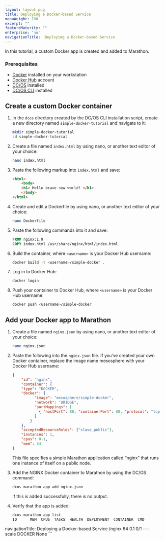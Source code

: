 ```yaml
---
layout: layout.pug
title: Deploying a Docker-based Service
menuWeight: 100
excerpt: ""
featureMaturity: ""
enterprise: 'no'
navigationTitle:  Deploying a Docker-based Service
---
```


<!-- This source repo for this topic is https://github.com/dcos/dcos-docs -->


In this tutorial, a custom Docker app is created and added to Marathon.

### Prerequisites

*   [Docker][1] installed on your workstation
*   [Docker Hub][2] account
*   [DC/OS][3] installed
*   [DC/OS CLI][4] installed

## Create a custom Docker container

1.  In the `dcos` directory created by the DC/OS CLI installation script, create a new directory named `simple-docker-tutorial` and navigate to it:

    ```bash
    mkdir simple-docker-tutorial
    cd simple-docker-tutorial
    ```

2.  Create a file named `index.html` by using nano, or another text editor of your choice:

    ```bash
    nano index.html
    ```

3.  Paste the following markup into `index.html` and save:

    ```html
    <html>
        <body>
        <h1> Hello brave new world! </h1>
        </body>
    </html>
    ```

4.  Create and edit a Dockerfile by using nano, or another text editor of your choice:

    ```bash
    nano Dockerfile
    ```

5.  Paste the following commands into it and save:

    ```dockerfile
    FROM nginx:1.9
    COPY index.html /usr/share/nginx/html/index.html
    ```

6.  Build the container, where `<username>` is your Docker Hub username:

    ```bash
    docker build -t <username>/simple-docker .
    ```

7.  Log in to Docker Hub:

    ```bash
    docker login
    ```

8.  Push your container to Docker Hub, where `<username>` is your Docker Hub username:

    ```bash
    docker push <username>/simple-docker
    ```

## Add your Docker app to Marathon

1.  Create a file named `nginx.json` by using nano, or another text editor of your choice:

    ```bash
    nano nginx.json
    ```

2.  Paste the following into the `nginx.json` file. If you’ve created your own Docker container, replace the image name mesosphere with your Docker Hub username:

    ```json
    {
        "id": "nginx",
        "container": {
        "type": "DOCKER",
        "docker": {
              "image": "mesosphere/simple-docker",
              "network": "BRIDGE",
              "portMappings": [
                { "hostPort": 80, "containerPort": 80, "protocol": "tcp"}
              ]
            }
        },
        "acceptedResourceRoles": ["slave_public"],
        "instances": 1,
        "cpus": 0.1,
        "mem": 64
    }
    ```

    This file specifies a simple Marathon application called “nginx” that runs one instance of itself on a public node.

3.  Add the NGINX Docker container to Marathon by using the DC/OS command:

    ```bash
    dcos marathon app add nginx.json
    ```

    If this is added successfully, there is no output.

4.  Verify that the app is added:

    ```bash
    dcos marathon app list
    ID      MEM  CPUS  TASKS  HEALTH  DEPLOYMENT  CONTAINER  CMD
navigationTitle:  Deploying a Docker-based Service
    /nginx   64  0.1    0/1    ---      scale       DOCKER   None
    ```

 [1]: https://www.docker.com
 [2]: https://hub.docker.com
 [3]: /1.8/administration/installing/
 [4]: /1.8/usage/cli/install/
